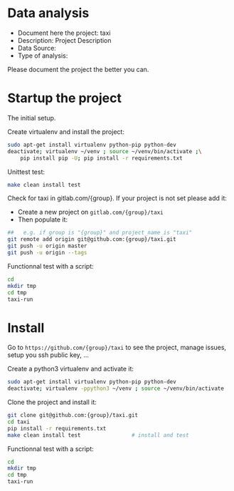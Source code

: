 # Data analysis
- Document here the project: taxi
- Description: Project Description
- Data Source:
- Type of analysis:

Please document the project the better you can.

# Startup the project

The initial setup.

Create virtualenv and install the project:
```bash
sudo apt-get install virtualenv python-pip python-dev
deactivate; virtualenv ~/venv ; source ~/venv/bin/activate ;\
    pip install pip -U; pip install -r requirements.txt
```

Unittest test:
```bash
make clean install test
```

Check for taxi in gitlab.com/{group}.
If your project is not set please add it:

- Create a new project on `gitlab.com/{group}/taxi`
- Then populate it:

```bash
##   e.g. if group is "{group}" and project_name is "taxi"
git remote add origin git@github.com:{group}/taxi.git
git push -u origin master
git push -u origin --tags
```

Functionnal test with a script:

```bash
cd
mkdir tmp
cd tmp
taxi-run
```

# Install

Go to `https://github.com/{group}/taxi` to see the project, manage issues,
setup you ssh public key, ...

Create a python3 virtualenv and activate it:

```bash
sudo apt-get install virtualenv python-pip python-dev
deactivate; virtualenv -ppython3 ~/venv ; source ~/venv/bin/activate
```

Clone the project and install it:

```bash
git clone git@github.com:{group}/taxi.git
cd taxi
pip install -r requirements.txt
make clean install test                # install and test
```
Functionnal test with a script:

```bash
cd
mkdir tmp
cd tmp
taxi-run
```
